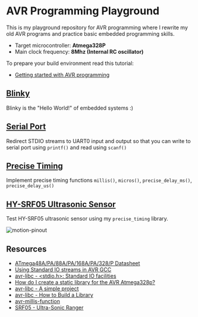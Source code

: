 # AVR Programming Playground 

This is my playground repository for AVR programming where I rewrite my old AVR programs and practice basic embedded programming skills.

- Target microcontroller: **Atmega328P**
- Main clock frequency: **8Mhz (Internal RC oscillator)**

To prepare your build environment read this tutorial:

- [Getting started with AVR programming](https://github.com/m3y54m/start-avr)


## [Blinky](00-blinky)

Blinky is the "Hello World!" of embedded systems :)

## [Serial Port](01-serial-port)

Redirect STDIO streams to UART0 input and output so that you can write to serial port using `printf()` and read using `scanf()`

## [Precise Timing](02-precise-timing)

Implement precise timing functions `millis()`, `micros()`, `precise_delay_ms()`, `precise_delay_us()`

## [HY-SRF05 Ultrasonic Sensor](03-hy-srf05-sensor)

Test HY-SRF05 ultrasonic sensor using my `precise_timing` library.

![motion-pinout](https://github.com/m3y54m/avr-playground/assets/1549028/b5a98cea-d2ce-4b3a-b8fd-65c0a5b4f2f7)


## Resources

- [ATmega48A/PA/88A/PA/168A/PA/328/P Datasheet](https://ww1.microchip.com/downloads/en/DeviceDoc/ATmega48A-PA-88A-PA-168A-PA-328-P-DS-DS40002061B.pdf)
- [Using Standard IO streams in AVR GCC](https://embedds.com/using-standard-io-streams-in-avr-gcc/)
- [avr-libc - <stdio.h>: Standard IO facilities](https://www.nongnu.org/avr-libc/user-manual/group__avr__stdio.html)
- [How do I create a static library for the AVR Atmega328p?](https://electronics.stackexchange.com/questions/27325/how-do-i-create-a-static-library-for-the-avr-atmega328p)
- [avr-libc - A simple project](https://www.nongnu.org/avr-libc/user-manual/group__demo__project.html)
- [avr-libc - How to Build a Library ](https://www.nongnu.org/avr-libc/user-manual/library.html)
- [avr-millis-function](https://github.com/monoclecat/avr-millis-function)
- [SRF05 - Ultra-Sonic Ranger](http://www.robot-electronics.co.uk/htm/srf05tech.htm)
